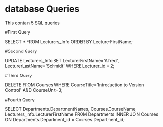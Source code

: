 # database Queries
This contain 5 SQL queries 

#First Query

SELECT * FROM Lecturers_Info ORDER BY LecturerFirstName;

#Second Query

UPDATE Lecturers_Info SET LecturerFirstName='Alfred', LecturerLastName='Schmidt'
WHERE Lecturer_id = 2;

#Third Query

DELETE FROM Courses WHERE CourseTitle='Introduction to Version Control' AND CourseUnit=3;

#Fourth Query

SELECT Departments.DepartmentNames, Courses.CourseName, Lecturers_Info.LecturerFirstName
FROM Departments
INNER JOIN Courses
ON Departments.Department_id = Courses.Department_id;